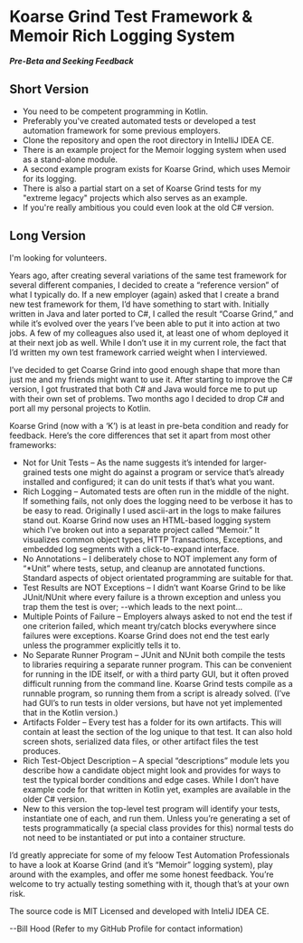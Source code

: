 # Koarse Grind Test Framework & Memoir Rich Logging System

***Pre-Beta and Seeking Feedback***

## Short Version

- You need to be competent programming in Kotlin.
- Preferably you've created automated tests or developed a test automation framework for some previous employers.
- Clone the repository and open the root directory in IntelliJ IDEA CE.
- There is an example project for the Memoir logging system when used as a stand-alone module.
- A second example program exists for Koarse Grind, which uses Memoir for its logging.
- There is also a partial start on a set of Koarse Grind tests for my "extreme legacy" projects which also serves as an example.
- If you're really ambitious you could even look at the old C# version.

## Long Version


I'm looking for volunteers.

Years ago, after creating several variations of the same test framework for several different companies, I decided to create a “reference version” of what I typically do. If a new employer (again) asked that I create a brand new test framework for them, I’d have something to start with. Initially written in Java and later ported to C#, I called the result “Coarse Grind,” and while it’s evolved over the years I’ve been able to put it into action at two jobs. A few of my colleagues also used it, at least one of whom deployed it at their next job as well. While I don’t use it in my current role, the fact that I’d written my own test framework carried weight when I interviewed.

I’ve decided to get Coarse Grind into good enough shape that more than just me and my friends might want to use it. After starting to improve the C# version, I got frustrated that both C# and Java would force me to put up with their own set of problems. Two months ago I decided to drop C# and port all my personal projects to Kotlin.

Koarse Grind (now with a ‘K’) is at least in pre-beta condition and ready for feedback. Here’s the core differences that set it apart from most other frameworks:

- Not for Unit Tests – As the name suggests it’s intended for larger-grained tests one might do against a program or service that’s already installed and configured; it can do unit tests if that’s what you want.
- Rich Logging – Automated tests are often run in the middle of the night. If something fails, not only does the logging need to be verbose it has to be easy to read. Originally I used ascii-art in the logs to make failures stand out. Koarse Grind now uses an HTML-based logging system which I’ve broken out into a separate project called “Memoir.” It visualizes common object types, HTTP Transactions, Exceptions, and embedded log segments with a click-to-expand interface.
- No Annotations – I deliberately chose to NOT implement any form of “*Unit” where tests, setup, and cleanup are annotated functions. Standard aspects of object orientated programming are suitable for that.
- Test Results are NOT Exceptions – I didn’t want Koarse Grind to be like JUnit/NUnit where every failure is a thrown exception and unless you trap them the test is over; --which leads to the next point…
- Multiple Points of Failure – Employers always asked to not end the test if one criterion failed, which meant try/catch blocks everywhere since failures were exceptions. Koarse Grind does not end the test early unless the programmer explicitly tells it to.
- No Separate Runner Program – JUnit and NUnit both compile the tests to libraries requiring a separate runner program. This can be convenient for running in the IDE itself, or with a third party GUI, but it often proved difficult running from the command line. Koarse Grind tests compile as a runnable program, so running them from a script is already solved. (I’ve had GUI’s to run tests in older versions, but have not yet implemented that in the Kotlin version.)
- Artifacts Folder – Every test has a folder for its own artifacts. This will contain at least the section of the log unique to that test. It can also hold screen shots, serialized data files, or other artifact files the test produces.
- Rich Test-Object Description – A special “descriptions” module lets you describe how a candidate object might look and provides for ways to test the typical border conditions and edge cases. While I don’t have example code for that written in Kotlin yet, examples are available in the older C# version.
- New to this version the top-level test program will identify your tests, instantiate one of each, and run them. Unless you’re generating a set of tests programmatically (a special class provides for this) normal tests do not need to be instantiated or put into a container structure.

I’d greatly appreciate for some of my feloow Test Automation Professionals to have a look at Koarse Grind (and it’s “Memoir” logging system), play around with the examples, and offer me some honest feedback. You’re welcome to try actually testing something with it, though that’s at your own risk.

The source code is MIT Licensed and developed with InteliJ IDEA CE.

--Bill Hood (Refer to my GitHub Profile for contact information)

